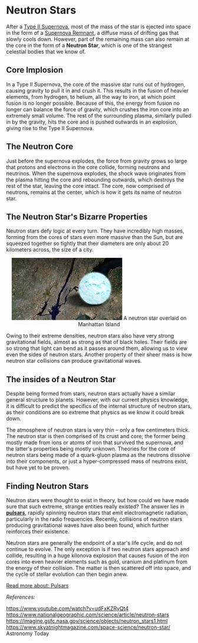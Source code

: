 # Neutron Stars
After a [Type II Supernova](../nova/type_2_supernova.md), most of the mass of the star is ejected into space in the form of a [Supernova Remnant](../nova/supernova_remnant.md), a diffuse mass of drifting gas that slowly cools down. However, part of the remaining mass can also remain at the core in the form of a **Neutron Star**, which is one of the strangest celestial bodies that we know of.

## Core Implosion
In a Type II Supernova, the core of the massive star runs out of hydrogen, causing gravity to pull it in and crush it. This results in the fusion of heavier elements, from hydrogen, to helium, all the way to iron, at which point fusion is no longer possible. Because of this, the energy from fusion no longer can balance the force of gravity, which crushes the iron core into an extremely small volume. The rest of the surrounding plasma, similarly pulled in by the gravity, hits the core and is pushed outwards in an explosion, giving rise to the Type II Supernova.

## The Neutron Core

Just before the supernova explodes, the force from gravity grows so large that protons and electrons in the core collide, forming neutrons and neutrinos. When the supernova explodes, the shock wave originates from the plasma hitting the core and rebounding outwards, which destroys the rest of the star, leaving the core intact. The core, now comprised of neutrons, remains at the center, which is how it gets its name of neutron star.

## The Neutron Star's Bizarre Properties
Neutron stars defy logic at every turn. They have incredibly high masses, forming from the cores of stars even more massive than the Sun, but are squeezed together so tightly that their diameters are only about 20 kilometers across, the size of a city.

<p align="center">
    <img src="../../../assets/others/neutron_star_comparison.jpg"> A neutron star overlaid on Manhattan Island</img>
</p>

Owing to their extreme densities, neutron stars also have very strong gravitational fields, almost as strong as that of black holes. Their fields are so strong that light can bend as it passes around them, allowing us to view even the sides of neutron stars. Another property of their sheer mass is how neutron star collisions can produce gravitational waves. 

## The insides of a Neutron Star
Despite being formed from stars, neutron stars actually have a similar general structure to planets. However, with our current physics knowledge, it is difficult to predict the specifics of the internal structure of neutron stars, as their conditions are so extreme that physics as we know it could break down.

The atmosphere of neutron stars is very thin – only a few centimeters thick. The neutron star is then comprised of its crust and core; the former being mostly made from ions or atoms of iron that survived the supernova, and the latter's properties being mostly unknown. Theories for the core of neutron stars being made of a quark-gluon plasma as the neutrons dissolve into their components, or just a hyper-compressed mass of neutrons exist, but have yet to be proven.

## Finding Neutron Stars
Neutron stars were thought to exist in theory, but how could we have made sure that such extreme, strange entities really existed? The answer lies in **[pulsars](pulsar.md)**, rapidly spinning neutron stars that emit electromagnetic radiation, particularly in the radio frequencies. Recently, collisions of neutron stars producing gravitational waves have also been found, which further reinforces their existence.

Neutron stars are generally the endpoint of a star's life cycle, and do not continue to evolve. The only exception is if two neutron stars approach and collide, resulting in a huge kilonova explosion that causes fusion of the iron cores into even heavier elements such as gold, uranium and platinum from the energy of their collision. The matter is then scattered off into space, and the cycle of stellar evolution can then begin anew.

[Read more about: Pulsars](pulsar.md)

*References:*

https://www.youtube.com/watch?v=udFxKZRyQt4
https://www.nationalgeographic.com/science/article/neutron-stars
https://imagine.gsfc.nasa.gov/science/objects/neutron_stars1.html
https://www.skyatnightmagazine.com/space-science/neutron-star/
Astronomy Today 